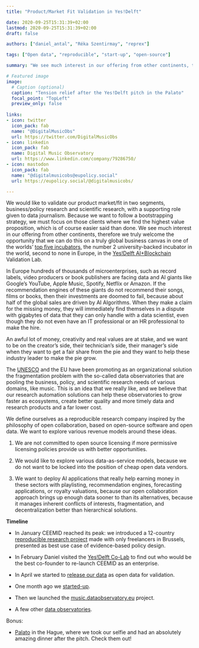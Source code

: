 ```yaml
---
title: "Product/Market Fit Validation in Yes!Delft"

date: 2020-09-25T15:31:39+02:00
lastmod: 2020-09-25T15:31:39+02:00
draft: false

authors: ["daniel_antal", "Réka Szentirmay", "reprex"]

tags: ["Open data", "reproducible", "start-up", "open-source"]

summary: "We see much interest in our offering from other continents, therefore we truly welcome the opportunity that we can do this on a truly global business canvas in one of the worlds’ top five incubators, the number 2 university-backed incubator in the world, in the Yes!Delft AI+Blockchain Validation Lab."

# Featured image
image:
  # Caption (optional)
  caption: "Tension relief after the Yes!Delft pitch in the Palato"
  focal_point: "TopLeft"
  preview_only: false
  
links:
- icon: twitter
  icon_pack: fab
  name: "@DigitalMusicObs"
  url: https://twitter.com/DigitalMusicObs
- icon: linkedin
  icon_pack: fab
  name: Digital Music Observatory
  url: https://www.linkedin.com/company/79286750/
- icon: mastodon
  icon_pack: fab
  name: "@digitalmusicobs@eupolicy.social"
  url: https://eupolicy.social/@digitalmusicobs/

---
```


We would like to validate our product market/fit in two segments, business/policy research and scientific research, with a supporting role given to data journalism. Because we want to follow a bootstrapping strategy, we must focus on those clients where we find the highest value proposition, which is of course easier said than done.  We see much interest in our offering from other continents, therefore we truly welcome the opportunity that we can do this on a truly global business canvas in one of the worlds’ [top five incubators](https://www.yesdelft.com/news/yesdelft-among-the-top-5-business-incubators-in-the-world/), the number 2 university-backed incubator in the world, second to none in Europe, in the [Yes!Delft AI+Blockchain](https://www.yesdelft.com/focus-areas/artificial-intelligence/) Validation Lab.

In Europe hundreds of thousands of microenterprises, such as record labels, video producers or book publishers are facing data and AI giants like Google’s YouTube, Apple Music, Spotify, Netflix or Amazon. If the recommendation engines of these giants do not recommend their songs, films or books, then their investments are doomed to fail, because about half of the global sales are driven by AI Algorithms. When they make a claim for the missing money, they will immediately find themselves in a dispute with gigabytes of data that they can only handle with a data scientist, even though they do not even have an IT professional or an HR professional to make the hire.

An awful lot of money, creativity and real values are at stake, and we want to be on the creator’s side, their technician’s side, their manager’s side when they want to get a fair share from the pie and they want to help these industry leader to make the pie grow. 

The [UNESCO](http://www.unesco.org/new/en/culture/themes/creativity/arts-education/research-cooperation/observatories/) and the EU have been promoting as an organizational solution the fragmentation problem with the so-called data observatories that are pooling the business, policy, and scientific research needs of various domains, like music. This is an idea that we really like, and we believe that our research automation solutions can help these observatories to grow faster as ecosystems, create better quality and more timely data and research products and a far lower cost.

We define ourselves as a reproducible research company inspired by the philosophy of open collaboration, based on open-source software and open data. We want to explore various revenue models around these ideas.

1. We are not committed to open source licensing if more permissive licensing policies provide us with better opportunities. 

2. We would like to explore various data-as-service models, because we do not want to be locked into the position of cheap open data vendors.

3. We want to deploy AI applications that really help earning money in these sectors with playlisting, recommendation engines, forecasting applications, or royalty valuations, because our open collaboration approach brings up enough data sooner to than its alternatives, because it manages inherent conflicts of interests, fragmentation, and decentralization better than hierarchical solutions.


**Timeline**

* In January CEEMID reached its peak: we introduced a 12-country [reproducible research project](https://dataobservatory.eu/post/2020-01-30-ceereport/) made with only freelancers in Brussels, presented as best use case of evidence-based policy design.

* In February Daniel visited the [Yes!Delft Co-Lab](https://dataobservatory.eu/post/yes-delft-co-lab/) to find out who would be the best co-founder to re-launch CEEMID as an enterprise.

* In April we started to [release our data](https://dataobservatory.eu/post/2020-04-16-regional-opendata-release/) as open data for validation.

* One month ago we [started-up](https://dataobservatory.eu/post/2020-08-24-start-up/).

* Then we launched the [music.dataobservatory.eu](https://music.dataobservatory.eu/) project.

* A few other [data observatories](https://music.dataobservatory.eu/annex.html#other-observatories).

Bonus:

* [Palato](https://www.palato.nl/) in the Hague, where we took our selfie and had an absolutely amazing dinner after the pitch. Check them out!
